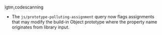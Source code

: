 lgtm,codescanning
* The `js/prototype-polluting-assignment` query now flags assignments that may modify 
  the build-in Object prototype where the property name originates from library input.

